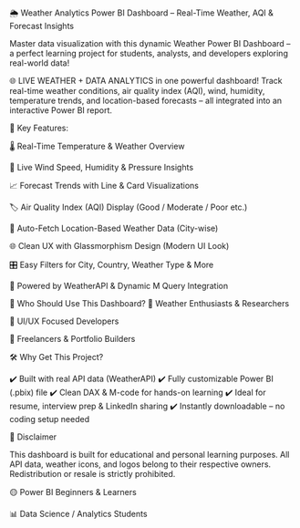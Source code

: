 🌦️ Weather Analytics Power BI Dashboard – Real-Time Weather, AQI & Forecast Insights

Master data visualization with this dynamic Weather Power BI Dashboard – a perfect learning project for students, analysts, and developers exploring real-world data!

🌐 LIVE WEATHER + DATA ANALYTICS in one powerful dashboard!
Track real-time weather conditions, air quality index (AQI), wind, humidity, temperature trends, and location-based forecasts – all integrated into an interactive Power BI report.

🚀 Key Features:

🌡️ Real-Time Temperature & Weather Overview

💨 Live Wind Speed, Humidity & Pressure Insights

📈 Forecast Trends with Line & Card Visualizations

🏷️ Air Quality Index (AQI) Display (Good / Moderate / Poor etc.)

📍 Auto-Fetch Location-Based Weather Data (City-wise)

🌐 Clean UX with Glassmorphism Design (Modern UI Look)

🎛️ Easy Filters for City, Country, Weather Type & More

🔌 Powered by WeatherAPI & Dynamic M Query Integration

👥 Who Should Use This Dashboard?
📌 Weather Enthusiasts & Researchers

📌 UI/UX Focused Developers

📌 Freelancers & Portfolio Builders

🛠️ Why Get This Project?

✔️ Built with real API data (WeatherAPI)
✔️ Fully customizable Power BI (.pbix) file
✔️ Clean DAX & M-code for hands-on learning
✔️ Ideal for resume, interview prep & LinkedIn sharing
✔️ Instantly downloadable – no coding setup needed

📢 Disclaimer

This dashboard is built for educational and personal learning purposes.
All API data, weather icons, and logos belong to their respective owners.
Redistribution or resale is strictly prohibited.

🟡 Power BI Beginners & Learners

📊 Data Science / Analytics Students
